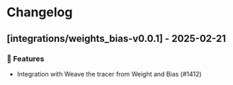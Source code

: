 # Changelog

## [integrations/weights_bias-v0.0.1] - 2025-02-21

### 🚀 Features

- Integration with Weave the tracer from Weight and Bias  (#1412)

<!-- generated by git-cliff -->
